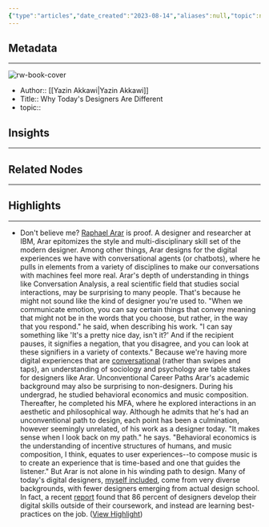 ```yaml
---
{"type":"articles","date_created":"2023-08-14","aliases":null,"topic":null,"url":"https://www.inc.com/yazin-akkawi/how-technology-has-given-design-a-new-meaning.html","layout":null,"banner":null,"dg-publish":true,"tags":null,"permalink":"/300-biblio/200-articles/why-today-s-designers-are-different/","dgPassFrontmatter":true,"created":"2023-10-20T12:44:20.000-05:00","updated":"2023-10-20T12:44:20.000-05:00"}
---
```


## Metadata
---
![rw-book-cover](https://images.inc.com/uploaded_files/image/1024x576/getty_455273179_269071.jpg)
- Author:: [[Yazin Akkawi\|Yazin Akkawi]]
- Title:: Why Today's Designers Are Different
- topic::  



## Insights
---
## Related Nodes
---

## Highlights 
---
- Don't believe me?
  [Raphael Arar](https://twitter.com/rarar?lang=en) is proof. A designer and researcher at IBM, Arar epitomizes the style and multi-disciplinary skill set of the modern designer. Among other things, Arar designs for the digital experiences we have with conversational agents (or chatbots), where he pulls in elements from a variety of disciplines to make our conversations with machines feel more real.
  Arar's depth of understanding in things like Conversation Analysis, a real scientific field that studies social interactions, may be surprising to many people. That's because he might not sound like the kind of designer you're used to.
  "When we communicate emotion, you can say certain things that convey meaning that might not be in the words that you choose, but rather, in the way that you respond." he said, when describing his work. "I can say something like 'It's a pretty nice day, isn't it?' And if the recipient pauses, it signifies a negation, that you disagree, and you can look at these signifiers in a variety of contexts."
  Because we're having more digital experiences that are [conversational](https://www.inc.com/yazin-akkawi/why-emotional-intelligence-is-far-more-valuable-th.html) (rather than swipes and taps), an understanding of sociology and psychology are table stakes for designers like Arar.
  Unconventional Career Paths
  Arar's academic background may also be surprising to non-designers. During his undergrad, he studied behavioral economics and music composition. Thereafter, he completed his MFA, where he explored interactions in an aesthetic and philosophical way.
  Although he admits that he's had an unconventional path to design, each point has been a culmination, however seemingly unrelated, of his work as a designer today.
  "It makes sense when I look back on my path." he says. "Behavioral economics is the understanding of incentive structures of humans, and music composition, I think, equates to user experiences--to compose music is to create an experience that is time-based and one that guides the listener."
  But Arar is not alone in his winding path to design. Many of today's digital designers, [myself included](http://www.mstq.io), come from very diverse backgrounds, with fewer designers emerging from actual design school. In fact, a recent [report](https://designintechreport.wordpress.com/2017/03/11/design-in-tech-report-2017/) found that 86 percent of designers develop their digital skills outside of their coursework, and instead are learning best-practices on the job. ([View Highlight](https://read.readwise.io/read/01h7ts91nx38cdp4jz5fe0rzw1))
